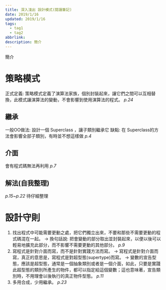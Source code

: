 ```yaml
---
title: 深入淺出 設計模式(閱讀筆記)
date: 2019/1/16
updated: 2019/1/16
tags:
  - tag1
  - tag2
abbrlink: 
description: 簡介
---
```

簡介
<!--more-->
# 策略模式
正式定義: 策略模式定義了演算法家族，個別封裝起來，讓它們之間可以互相替換，此模式讓演算法的變動，不會影響到使用演算法的程式。 *p.24*
## 繼承
一般OO做法: 設計一個 Superclass ，讓子類別繼承它
缺點: 在 Superclass的方法會影響全部子類別，有時並不想這樣做
*p.4*
## 介面
會有程式碼無法再利用
*p.7*
## 解法(自我整理)
*p.15~p.22* 待仔細整理  

# 設計守則
1. 找出程式中可能需要更動之處，把它們獨立出來，不要和那些不需要更動的程式碼混在一起。
-> 換句話說: 把會變動的部分取出並封裝起來，以便以後可以輕易地擴充此部分，而不影響不需要更動的其他部分。 *p.9*
2. 寫程式是針對介面而寫，而不是針對實踐方法而寫。
-> 寫程式是針對介面而寫，真正的意思是，寫程式是對超型態(supertype)而寫。
-> 變數的宣告型態，應該是超型態，通常是一個抽象類別或者是一個介面，如此，只要是實踐此超型態的類別所產生的物件，都可以指定給這個變數；這也意味著，宣告類別時，不用理會以後執行的真正物件型態。 *p.11*
3. 多用合成，少用繼承。 *p.23*
